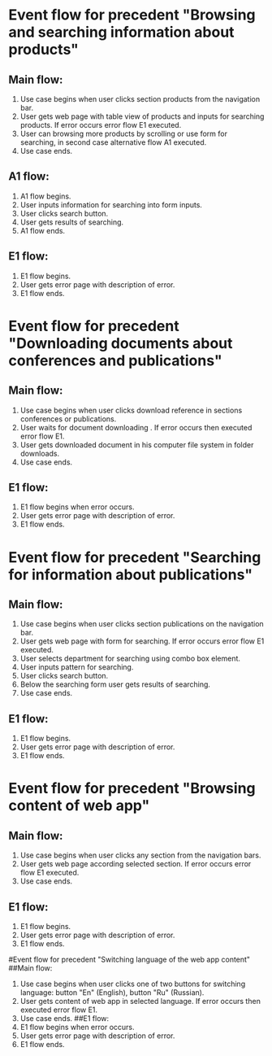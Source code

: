 # Event flow for precedent "Browsing and searching information about products"
## Main flow:
1. Use case begins when user clicks section products from the navigation bar. 
2. User gets web page with table view of products and inputs for searching products. If error occurs error flow E1 executed.
3. User can browsing more products by scrolling or use form for searching, in second case alternative flow A1 executed.
4. Use case ends.
## A1 flow:
1. A1 flow begins.
2. User inputs information for searching into form inputs.
3. User clicks search button.
4. User gets results of searching.
5. A1 flow ends.
## E1 flow:
1. E1 flow begins.
2. User gets error page with description of error.
3. E1 flow ends.

# Event flow for precedent "Downloading documents about conferences and publications"
## Main flow:
1. Use case begins when user clicks download reference in sections conferences or publications. 
2. User waits for document downloading . If error occurs then executed error flow E1.
3. User gets downloaded document in his computer file system in folder downloads.
4. Use case ends.
## E1 flow:
1. E1 flow begins when error occurs.
2. User gets error page with description of error.
3. E1 flow ends.

# Event flow for precedent "Searching for information about publications"
## Main flow:
1. Use case begins when user clicks section publications on the navigation bar. 
2. User gets web page with form for searching. If error occurs error flow E1 executed.
3. User selects department for searching using combo box element.
4. User inputs pattern for searching.
5. User clicks search button.
6. Below the searching form user gets results of searching.
7. Use case ends.
## E1 flow:
1. E1 flow begins.
2. User gets error page with description of error.
3. E1 flow ends.

# Event flow for precedent "Browsing content of web app"
## Main flow:
1. Use case begins when user clicks any section from the navigation bars. 
2. User gets web page according selected section. If error occurs error flow E1 executed.
3. Use case ends.
## E1 flow:
1. E1 flow begins.
2. User gets error page with description of error.
3. E1 flow ends.

#Event flow for precedent "Switching language of the web app content"
##Main flow:
1. Use case begins when user clicks one of two buttons for switching language: button "En" (English), button "Ru" (Russian). 
2. User gets content of web app in selected language. If error occurs then executed error flow E1.
3. Use case ends.
##E1 flow:
1. E1 flow begins when error occurs.
2. User gets error page with description of error.
3. E1 flow ends.
